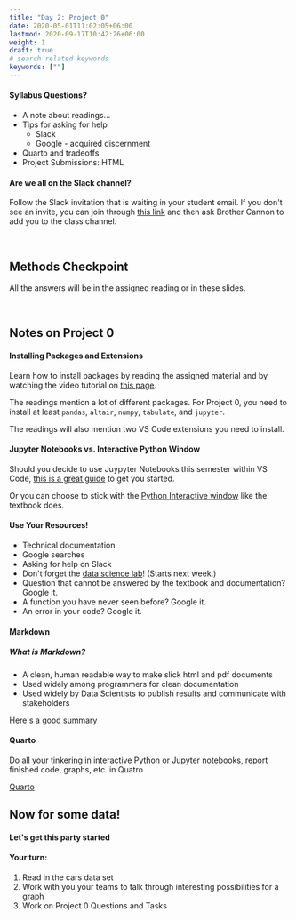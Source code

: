 ```yaml
---
title: "Day 2: Project 0"
date: 2020-05-01T11:02:05+06:00
lastmod: 2020-09-17T10:42:26+06:00
weight: 1
draft: true
# search related keywords
keywords: [""]
---
```


<!---------- note: modified for a one-day first week -------->
<!---------- scroll to bottom for original 2-day second day slides ------>

#### Syllabus Questions?

- A note about readings...
- Tips for asking for help
   - Slack
   - Google - acquired discernment
- Quarto and tradeoffs
- Project Submissions:  HTML

#### Are we all on the Slack channel?

Follow the Slack invitation that is waiting in your student email. If you don't see an invite, you can join through [this link](https://join.slack.com/t/byuidss/signup) and then ask Brother Cannon to add you to the class channel.

<br>

## Methods Checkpoint

All the answers will be in the assigned reading or in these slides. 

<br>

## Notes on Project 0

#### Installing Packages and Extensions

Learn how to install packages by reading the assigned material and by watching the video tutorial on [this page](https://byuistats.github.io/DS250-Cannon/course-materials/python-for-data-science/).

The readings mention a lot of different packages. For Project 0, you need to install at least `pandas`, `altair`, `numpy`, `tabulate`, and `jupyter`.

The readings will also mention two VS Code extensions you need to install.

#### Jupyter Notebooks vs. Interactive Python Window

Should you decide to use Juypyter Notebooks this semester within VS Code, [this is a great guide](https://code.visualstudio.com/docs/datascience/jupyter-notebooks) to get you started. 

Or you can choose to stick with the [Python Interactive window](https://code.visualstudio.com/docs/python/jupyter-support-py) like the textbook does.

#### Use Your Resources!

- Technical documentation
- Google searches
- Asking for help on Slack
- Don't forget the [data science lab](https://byuidatascience.github.io/lab.html)! (Starts next week.)
- Question that cannot be answered by the textbook and documentation? Google it.
- A function you have never seen before? Google it.
- An error in your code? Google it.

#### Markdown

##### What is Markdown?  
- A clean, human readable way to make slick html and pdf documents
- Used widely among programmers for clean documentation 
- Used widely by Data Scientists to publish results and communicate with stakeholders

[Here's a good summary](https://byuistats.github.io/DS250-Cannon/course-materials/markdown/)

#### Quarto

Do all your tinkering in interactive Python or Jupyter notebooks, report finished code, graphs, etc. in Quatro

[Quarto](https://quarto.org/)


## Now for some data!

#### Let's get this party started

#### Your turn:

1. Read in the cars data set
1. Work with you your teams to talk through interesting possibilities for a graph
1. Work on Project 0 Questions and Tasks

<!----!!!!!!!!!!!!!!!!!!!!!!!!!!!!!!!!!!!!!!!!!!!------>
<!-------- UNEDITED second-day slides ----------------->


<!---------------------------------------------------------------------
## Welcome to class!

<br>

## Using Your Resources

- Technical documentation
- Google searches
- Asking for help on Slack
- Don't forget the [data science lab](https://byuidatascience.github.io/lab.html)! (Starts next week.)
- Question that cannot be answered by the textbook and documentation? Google it.
- A function you have never seen before? Google it.
- An error in your code? Google it.

<br>

## Project 0

#### VS Code and Python

#### Packages (Libraries?)

#### Jupyter Notebooks

I'll be using Juypyter Notebooks this semester within VS Code. [This is a great guide](https://code.visualstudio.com/docs/datascience/jupyter-notebooks) to get you started. 

Or you can choose to stick with the [Python Interactive window](https://code.visualstudio.com/docs/python/jupyter-support-py) like the textbook does.

#### Let's make a chart!

#### Creating a report.

------------------------------------------------------------------------------>



<!----------------------------------



  - Question that cannot be answered by the textbook and documentation? Google it.
  - A function you have never seen before? Google it.
  - An error in your code? Google it.





## Finishing some setup

{{< faq "Any issues with getting Python installed?">}}

- [Python](https://www.python.org/downloads/)
- [VS Code](https://code.visualstudio.com/)
- [Altair in VS Code](https://altair-viz.github.io/user_guide/display_frontends.html)

{{</ faq >}}


{{< faq "Does everyone have `pandas`, `altiar`, `numpy`, `scikit-learn` installed?">}}

- [Video tutorial: how to install packages.](../../course-materials/python-for-data-science/)

One way to install packages:

```
pip install pandas altair
```
Maybe a better way to do it: run this in an interactive window.

```
import sys
!{sys.executable} -m pip install pandas altair
```

{{</ faq >}}

{{< faq "Does everyone have `altair-saver` working?">}}

- [altair_saver](https://github.com/altair-viz/altair_saver)
- [Video tutorial](../../course-materials/altiar/)

{{</ faq >}}

---------------------------------------------------->





<!--------------------
{{< faq "Why are we using Altair?">}}

## It is built on the VEGA and D3 which are fast and web based.

<iframe width="560" height="315" src="https://www.youtube.com/embed/AAuPPorsmJc" frameborder="0" allow="accelerometer; autoplay; clipboard-write; encrypted-media; gyroscope; picture-in-picture" allowfullscreen></iframe>

## Grammar of Graphics: Vega-Lite

![](altair_grammar_graphics.png)

> - [Technical Paper](https://www.domoritz.de/papers/2017-VegaLite-InfoVis.pdf)
> - [Website](https://vega.github.io/vega-lite/)
> - [Endorsment](https://medium.com/@robin.linacre/why-im-backing-vega-lite-as-our-default-tool-for-data-visualisation-51c20970df39)


{{</ faq >}}

{{< faq "What are we not learning in this course?">}}

## Indexing, `.loc[]` and `.iloc[]`

I may not be experienced enough to understand why I should teach you these. I think they all add complexity to what we are learning in the course and we have elected to avoid it.  We will use `reset_index()` a lot.  I think [MultiIndex](https://towardsdatascience.com/how-to-use-multiindex-in-pandas-to-level-up-your-analysis-aeac7f451fce) features create complication. I have also elected to use `.filter()` instead of `.loc[]` because I like it.

## Virtual Environments

[Virtual Environments](https://towardsdatascience.com/virtual-environments-for-data-science-running-python-and-jupyter-with-pipenv-c6cb6c44a405#:~:text=The%20primary%20purpose%20of%20Python,dependencies%20every%20other%20project%20has.) appear to be an important tool as you continue to use Python.  We will not be teaching these or supporting these in our course.

## matplotlib (and any tool leveraging it)

It feels old, [has a bad api](https://ryxcommar.com/2020/04/11/why-you-hate-matplotlib/), and isn't declarative.

{{</ faq >}}

----------------------------->



<!---------------

## Coming Up:

#### Can we practice making a chart in Altair with VS Code?


{{< faq "What can Python Interactive do?">}}

## Let's review the power of [Python Interactive](https://code.visualstudio.com/docs/python/jupyter-support-py)

- `# %%` in my `.py` script is much better than Jupyter notebooks (`.ipynb`). 
  - If we hope to have our code work in a production environment then Jupyter is problematic.
  - Caching and code chunks are problematic
  - https://medium.com/@_orcaman/jupyter-notebook-is-the-cancer-of-ml-engineering-70b98685ee71 

{{</ faq >}}


{{< faq "Set-up your `py` script">}}

## Setting up your script

A good data science `.py` script will have packages and data loaded at the top. Usually you have a few short commented sentences that descibe the script purpose.

   ```python
   # %%
   # import pandas, altair, numpy
   import pandas as pd
   import altair as alt
   import numpy as np

   # %%
   # load data
   # handgrenade data https://github.com/byuidatascience/data4soils/blob/master/data-raw/cfbp_handgrenade/cfbp_handgrenade.csv
   
   url = 'https://github.com/byuidatascience/data4soils/raw/master/data-raw/cfbp_handgrenade/cfbp_handgrenade.csv'
   
   dat = pd.read_csv(url)

   ```

{{</ faq >}}


{{< faq "Make a scatter plot with `hmx` on the x and `rdx` on the y">}}

To get you started: 

```python
alt.Chart(dat).encode()
```

{{</ faq >}}


{{< faq "Make a spatial plot with `hmx` colored">}}

1. Encode the `row` and `column` to the axes.
2. Color the `hmx` points using the 'goldorange' color scheme.
3. Use `mark_square()` and make the square sizes 500.

{{</ faq >}}


-------------------->




<!-----------------
alt.Chart(dat).encode(x='hmx', y='rdx').mark_circle()

(alt.
  Chart(dat).
  encode(
    x='column', 
    y='row', 
    size=alt.value(500),
    color=alt.Color('hmx', scale=alt.Scale(scheme='goldorange'))).
  mark_square()
)
----------------->





<!----------------------
{{< faq "Create a histogram of `hmx`">}}

1. Encode the x-axis as binned.
2. Encode the y-axis as counts.
3. Configure the title to a `fontSize` of 20.
4. Use properties to place the title.

{{</ faq >}}
----------------------------->




<!-------------
{{< faq "How can I get help?">}}

- Make sure you __read the reading assignments__ once or twice or five times.
- Read the guides on the [Course Materials](../../../course-materials/) page.
- Post questions in our #cse250_s21_larson slack channel (and try to help others!)
- Attend the [Data Science Lab](https://byuidatascience.github.io/lab.html).
- Google is your best friend.

{{</ faq >}}
-------------------------->


<br>
